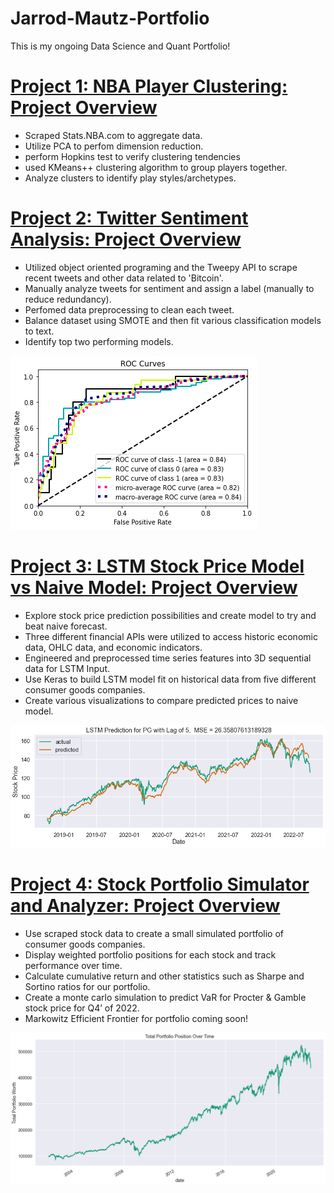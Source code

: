 # Jarrod-Mautz-Portfolio
This is my ongoing Data Science and Quant Portfolio!

# [Project 1: NBA Player Clustering: Project Overview](https://github.com/jarrod7800/NBA_Proj/blob/main/NBA_PLAYER_CLUSTERING.ipynb) 
- Scraped Stats.NBA.com to aggregate data.
- Utilize PCA to perfom dimension reduction. 
- perform Hopkins test to verify clustering tendencies
- used KMeans++ clustering algorithm to group players together.
- Analyze clusters to identify play styles/archetypes.



# [Project 2: Twitter Sentiment Analysis: Project Overview](https://github.com/jarrod7800/Twitter-Sentiment-Analysis/blob/main/Twitter_Sentiment_Analysis/sentiment_models.ipynb)
- Utilized object oriented programing and the Tweepy API to scrape recent tweets and other data related to 'Bitcoin'.
- Manually analyze tweets for sentiment and assign a label (manually to reduce redundancy).
- Perfomed data preprocessing to clean each tweet. 
- Balance dataset using SMOTE and then fit various classification models to text.
- Identify top two performing models.

![](images/roc_sentiment.png)

# [Project 3: LSTM Stock Price Model vs Naive Model: Project Overview](https://github.com/jarrod7800/Stock-Projects/blob/master/Stock%20LSTM/Stock_Prediction_LSTM.ipynb)
- Explore stock price prediction possibilities and create model to try and beat naive forecast.
- Three different financial APIs were utilized to access historic economic data, OHLC data, and economic indicators.
- Engineered and preprocessed time series features into 3D sequential data for LSTM Input.
- Use Keras to build LSTM model fit on historical data from five different consumer goods companies. 
- Create various visualizations to compare predicted prices to naive model.

![](images/LSTM_model.png)

# [Project 4: Stock Portfolio Simulator and Analyzer: Project Overview](https://github.com/jarrod7800/Stock-Projects/blob/master/Stock%20Portfolio/PortfolioCreation_andFinancialStatistics.ipynb)
- Use scraped stock data to create a small simulated portfolio of consumer goods companies.
- Display weighted portfolio positions for each stock and track performance over time.
- Calculate cumulative return and other statistics such as Sharpe and Sortino ratios for our portfolio.
- Create a monte carlo simulation to predict VaR for Procter & Gamble stock price for Q4’ of 2022.
- Markowitz Efficient Frontier for portfolio coming soon!

![](images/portfolio.png)


